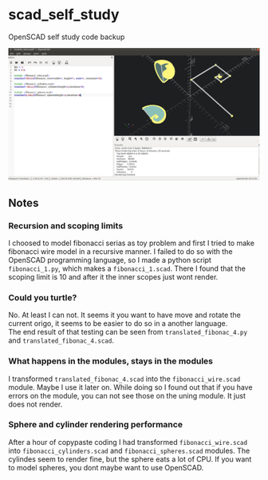 # scad_self_study
OpenSCAD self study code backup

![Rendering Fibonacci related shapes](screenshot.png)
## Notes

### Recursion and scoping limits 
I choosed to model fibonacci serias as toy problem and first I tried to make fibonacci wire model in a recursive manner.
I failed to do so with the OpenSCAD programming language, so I made a python script `fibonacci_1.py`, which makes a `fibonacci_1.scad`.
There I found that the scoping limit is 10 and after it the inner scopes just wont render.

### Could you turtle?
No. At least I can not. It seems it you want to have move and rotate the current origo, it seems to be easier to do so in a another language.  
The end result of that testing can be seen from `translated_fibonac_4.py` and `translated_fibonac_4.scad`.

### What happens in the modules, stays in the modules
I transformed `translated_fibonac_4.scad` into the `fibonacci_wire.scad` module. Maybe I use it later on.
While doing so I found out that if you have errors on the module, you can not see those on the uning module. It just does not render.

### Sphere and cylinder rendering performance
After a hour of copypaste coding I had transformed `fibonacci_wire.scad` into `fibonacci_cylinders.scad` and `fibonacci_spheres.scad` modules.
The cylindes seem to render fine, but the sphere eats a lot of CPU. If you want to model spheres, you dont maybe want to use OpenSCAD.